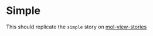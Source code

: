 # Simple

This should replicate the `simple` story on [mol-view-stories](https://molstar.org/mol-view-stories/)

